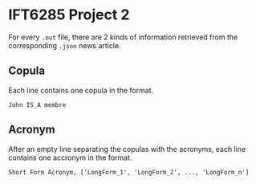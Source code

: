# IFT6285 Project 2
For every `.out` file, there are 2 kinds of information retrieved from the corresponding `.json` news article.

## Copula
Each line contains one copula in the format.
```
John IS_A membre
```

## Acronym
After an empty line separating the copulas with the acronyms, each line contains one accronym in the format.
```
Short Form Acronym, ['LongForm_1', 'LongForm_2', ..., 'LongForm_n']
```
